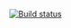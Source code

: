 [![Build status](https://ci.appveyor.com/api/projects/status/loul0rtc3etm8u6x?svg=true)](https://ci.appveyor.com/project/stasya-03/hw2-3-automation-ci)